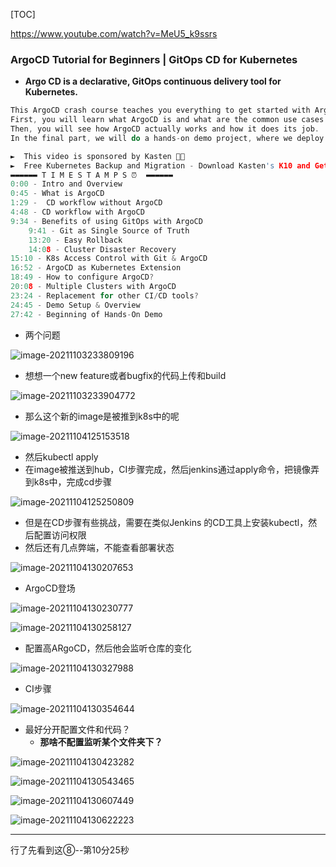 [TOC]



https://www.youtube.com/watch?v=MeU5_k9ssrs

### ArgoCD Tutorial for Beginners | GitOps CD for Kubernetes

- **Argo CD is a declarative, GitOps continuous delivery tool for Kubernetes.**

```c
This ArgoCD crash course teaches you everything to get started with ArgoCD. ArgoCD is a GitOps continuous delivery tool that is gaining popularity in the DevOps world.
First, you will learn what ArgoCD is and what are the common use cases or why we need ArgoCD. 
Then, you will see how ArgoCD actually works and how it does its job.
In the final part, we will do a hands-on demo project, where we deploy ArgoCD in Kubernetes and setup a fully automated CD pipeline for Kubernetes configuration changes to get some practical experience with ArgoCD. 

►  This video is sponsored by Kasten 🙌🏼
►  Free Kubernetes Backup and Migration - Download Kasten's K10 and Get 10 nodes free forever: https://www.kasten.io/nana
▬▬▬▬▬▬ T I M E S T A M P S ⏰  ▬▬▬▬▬▬
0:00 - Intro and Overview
0:45 - What is ArgoCD
1:29 -  CD workflow without ArgoCD
4:48 - CD workflow with ArgoCD
9:34 - Benefits of using GitOps with ArgoCD
    9:41 - Git as Single Source of Truth
    13:20 - Easy Rollback
    14:08 - Cluster Disaster Recovery
15:10 - K8s Access Control with Git & ArgoCD
16:52 - ArgoCD as Kubernetes Extension
18:49 - How to configure ArgoCD?
20:08 - Multiple Clusters with ArgoCD
23:24 - Replacement for other CI/CD tools?
24:45 - Demo Setup & Overview
27:42 - Beginning of Hands-On Demo
```

- 两个问题

![image-20211103233809196](https://tva1.sinaimg.cn/large/008i3skNly1gw2dzbr6pxj31iq0u0jun.jpg)



- 想想一个new feature或者bugfix的代码上传和build 

![image-20211103233904772](https://tva1.sinaimg.cn/large/008i3skNly1gw2e0acesgj31xd0u0dk1.jpg)



- 那么这个新的image是被推到k8s中的呢

![image-20211104125153518](https://tva1.sinaimg.cn/large/008i3skNly1gw30x7b5fjj31hl0u0gq0.jpg)

- 然后kubectl apply
- 在image被推送到hub，CI步骤完成，然后jenkins通过apply命令，把镜像弄到k8s中，完成cd步骤

![image-20211104125250809](https://tva1.sinaimg.cn/large/008i3skNly1gw30y6xd5gj31lu0u00xa.jpg)



- 但是在CD步骤有些挑战，需要在类似Jenkins 的CD工具上安装kubectl，然后配置访问权限
- 然后还有几点弊端，不能查看部署状态

![image-20211104130207653](https://tva1.sinaimg.cn/large/008i3skNly1gw317utedjj31np0u0q80.jpg)



- ArgoCD登场

![image-20211104130230777](https://tva1.sinaimg.cn/large/008i3skNly1gw31899lg6j31gy0o2q5c.jpg)



![image-20211104130258127](https://tva1.sinaimg.cn/large/008i3skNly1gw318q1kqtj31o60twadk.jpg)



- 配置高ARgoCD，然后他会监听仓库的变化

![image-20211104130327988](https://tva1.sinaimg.cn/large/008i3skNly1gw3198qqlvj31ea0tiwic.jpg)



- CI步骤

![image-20211104130354644](https://tva1.sinaimg.cn/large/008i3skNly1gw319p9xc7j316v0u0n0a.jpg)



- 最好分开配置文件和代码？
  - **那啥不配置监听某个文件夹下？**

![image-20211104130423282](https://tva1.sinaimg.cn/large/008i3skNly1gw31a7oxudj31nm0rotcc.jpg)



![image-20211104130543465](https://tva1.sinaimg.cn/large/008i3skNly1gw31bm5jvzj31nn0u00x4.jpg)



![image-20211104130607449](https://tva1.sinaimg.cn/large/008i3skNly1gw31c0mvuqj31r00q2adj.jpg)



![image-20211104130622223](https://tva1.sinaimg.cn/large/008i3skNly1gw31c9egsvj31iy0u0gpj.jpg)



---

行了先看到这⑧--第10分25秒
